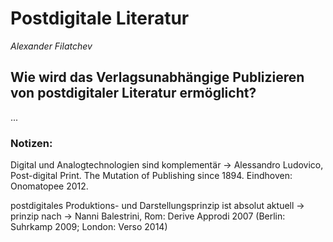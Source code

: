 
# Postdigitale Literatur
*Alexander Filatchev*

## Wie wird das Verlagsunabhängige Publizieren von postdigitaler Literatur ermöglicht?
...

### Notizen:
Digital und Analogtechnologien sind komplementär
-> Alessandro Ludovico, Post-digital Print. The Mutation of Publishing since 1894. Eindhoven: Onomatopee 2012.

postdigitales Produktions- und Darstellungsprinzip ist absolut aktuell 
-> prinzip nach -> Nanni Balestrini, Rom: Derive Approdi 2007 (Berlin: Suhrkamp 2009; London: Verso 2014)
